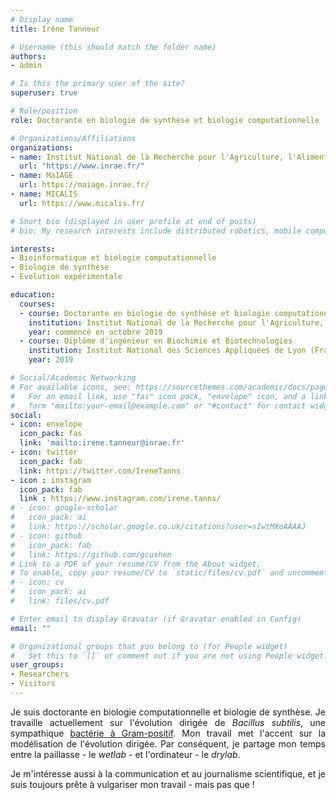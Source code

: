 ```yaml
---
# Display name
title: Irène Tanneur

# Username (this should match the folder name)
authors:
- admin

# Is this the primary user of the site?
superuser: true

# Role/position
role: Doctorante en biologie de synthèse et biologie computationnelle

# Organizations/Affiliations
organizations:
- name: Institut National de la Recherche pour l'Agriculture, l'Alimentation et l'Environnement
  url: "https://www.inrae.fr/"
- name: MaIAGE 
  url: https://maiage.inrae.fr/
- name: MICALIS 
  url: https://www.micalis.fr/

# Short bio (displayed in user profile at end of posts)
# bio: My research interests include distributed robotics, mobile computing and programmable matter.

interests:
- Bioinformatique et biologie computationnelle
- Biologie de synthèse
- Evolution expérimentale

education:
  courses:
  - course: Doctorante en biologie de synthèse et biologie computationnelle
    institution: Institut National de la Recherche pour l'Agriculture, l'Alimentation et l'Environnement
    year: commencé en octobre 2019
  - course: Diplôme d'ingénieur en Biochimie et Biotechnologies
    institution: Institut National des Sciences Appliquées de Lyon (France)
    year: 2019

# Social/Academic Networking
# For available icons, see: https://sourcethemes.com/academic/docs/page-builder/#icons
#   For an email link, use "fas" icon pack, "envelope" icon, and a link in the
#   form "mailto:your-email@example.com" or "#contact" for contact widget.
social:
- icon: envelope
  icon_pack: fas
  link: 'mailto:irene.tanneur@inrae.fr'  
- icon: twitter
  icon_pack: fab
  link: https://twitter.com/IreneTanns
- icon : instagram
  icon_pack: fab
  link : https://www.instagram.com/irene.tanns/
# - icon: google-scholar
#   icon_pack: ai
#   link: https://scholar.google.co.uk/citations?user=sIwtMXoAAAAJ
# - icon: github
#   icon_pack: fab
#   link: https://github.com/gcushen
# Link to a PDF of your resume/CV from the About widget.
# To enable, copy your resume/CV to `static/files/cv.pdf` and uncomment the lines below.
# - icon: cv
#   icon_pack: ai
#   link: files/cv.pdf

# Enter email to display Gravatar (if Gravatar enabled in Config)
email: ""

# Organizational groups that you belong to (for People widget)
#   Set this to `[]` or comment out if you are not using People widget.
user_groups:
- Researchers
- Visitors
---
```


<div style="text-align: justify">

Je suis doctorante en biologie computationnelle et biologie de synthèse. Je travaille actuellement sur l'évolution dirigée de *Bacillus subtilis*, une sympathique [bactérie à Gram-positif](https://fr.wikipedia.org/wiki/Gram_positif). Mon travail met l'accent sur la modélisation de l'évolution dirigée. Par conséquent, je partage mon temps entre la paillasse - le *wetlab* - et l'ordinateur - le *drylab*. 

Je m'intéresse aussi à la communication et au journalisme scientifique, et je suis toujours prête à vulgariser mon travail - mais pas que ! 

</div>
